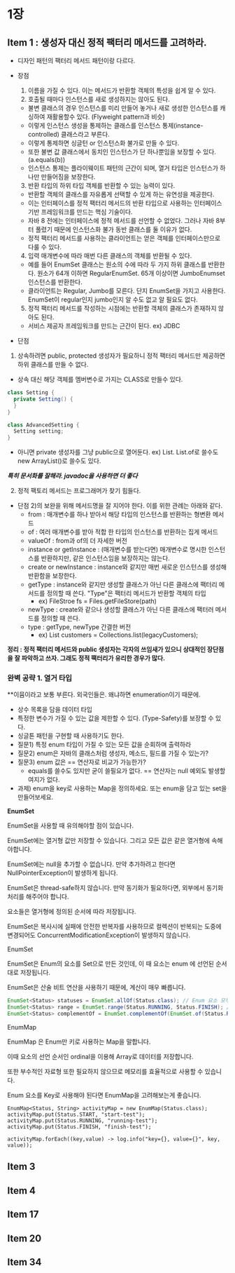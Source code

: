 # 1장

## Item 1 : 생성자 대신 정적 팩터리 메서드를 고려하라.

* 디자인 패턴의 팩터리 메서드 패턴이랑 다르다.

* 장점

  1) 이름을 가질 수 있다. 이는 메서드가 반환할 객체의 특성을 쉽게 알 수 있다.
  2) 호출될 때마다 인스턴스를 새로 생성하지는 않아도 된다.
    * 불변 클래스의 경우 인스턴스를 미리 만들어 놓거나 새로 생성한 인스턴스를 캐싱하여 재활용할수 있다. (Flyweight pattern과 비슷)
    * 이렇게 인스턴스 생성을 통제하는 클래스를 인스턴스 통제(instance-controlled) 클래스라고 부른다.
    * 이렇게 통제하면 싱글턴 or 인스턴스화 불가로 만들 수 있다.
    * 또한 불변 값 클래스에서 동치인 인스턴스가 단 하나뿐임을 보장할 수 있다. (a.equals(b))
    * 인스턴스 통제는 플라이웨이트 패턴의 근간이 되며, 열거 타입은 인스턴스가 하나만 만들어짐을 보장한다.
  3) 반환 타입의 하위 타입 객체를 반환할 수 있는 능력이 있다.
    * 반환할 객체의 클래스를 자유롭게 선택할 수 있게 하는 유연성을 제공한다.
    * 이는 인터페이스를 정적 팩터리 메서드의 반환 타입으로 사용하는 인터페이스 기반 프레임워크를 만드는 핵심 기술이다.
    * 자바 8 전에는 인터페이스에 정적 메서드를 선언할 수 없었다. 그러나 자바 8부터 풀렸기 때문에 인스턴스화 불가 동반 클래스를 둘 이유가 없다.
    * 정적 팩터리 메서드를 사용하는 클라이언트는 얻은 객체를 인터페이스만으로 다룰 수 있다.
  4) 입력 매개변수에 따라 매번 다른 클래스의 객체를 반환될 수 있다.
    * 예를 들어 EnumSet 클래스는 원소의 수에 따라 두 가지 하위 클래스를 반환한다. 원소가 64개 이하면 RegularEnumSet. 65개 이상이면 JumboEnumset 인스턴스를 반환한다.
    * 클라이언트는 Regular, Jumbo를 모른다. 단지 EnumSet을 가지고 사용한다. EnumSet이 regular인지 jumbo인지 알 수도 없고 알 필요도 없다.
  5) 정적 팩터리 메서드를 작성하는 시점에는 반환할 객체의 클래스가 존재하지 않아도 된다.
    * 서비스 제공자 프레임워크를 만드는 근간이 된다.  ex) JDBC

* 단점
1) 상속하려면 public, protected 생성자가 필요하니 정적 팩터리 메서드만 제공하면 하위 클래스를 만들 수 없다.
 * 상속 대신 해당 객체를 멤버변수로 가지는 CLASS로 만들수 있다.
```java
class Setting {
  private Setting() {
  }
}

class AdvancedSetting {
  Setting setting;
}
```
 * 아니면 private 생성자를 그냥 public으로 열어둔다. ex) List. List.of로 쓸수도 new ArrayList()로 쓸수도 있다.

***특히 문서화를 잘해라. javadoc을 사용하면 더 좋다***
  
2) 정적 팩토리 메서드는 프로그래머가 찾기 힘들다.
 
* 단점 2)의 보완을 위해 메서드명을 잘 지어야 한다. 이를 위한 관례는 아래와 같다.
    * from : 매개변수를 하나 받아서 해당 타입의 인스턴스를 반환하는 형변환 메서드
    * of : 여러 매개변수를 받아 적합 한 타입의 인스턴스를 반환하는 집게 메서드
    * valueOf : from과 of의 더 자세한 버전
    * instance or getInstance : (매개변수를 받는다면) 매개변수로 명시한 인스턴스를 반환하지만, 같은 인스턴스임을 보장하지는 않는다.
    * create or newInstance : instance와 같지만 매번 새로운 인스턴스를 생성해 반환함을 보장한다.
    * getType : instance와 같지만 생성할 클래스가 아닌 다른 클래스에 팩터리 메서드를 정의할 때 쓴다. "Type"은 팩터리 메서드가 반환할 객체의 타입
      * ex) FileStroe fs = Files.getFileStore(path)
    * newType : create와 같으나 생성할 클래스가 아닌 다른 클래스에 팩터러 메서드를 정의할 때 쓴다.
    * type : getType, newType 간결한 버전
      * ex) List<Comsumer> customers = Collections.list(legacyCustomers);
     
**정리 : 정적 팩터리 메서드와 public 생성자는 각자의 쓰임새가 있으니 상대적인 장단점을 잘 파악하고 쓰자. 그래도 정적 팩터리가 유리한 경우가 많다.**

### 완벽 공략 1. 열거 타입

**이뮴이라고 보통 부른다. 외국인들은. 왜냐하면 enumeration이기 때문에.

* 상수 목록을 담을 데이터 타입
* 특정한 변수가 가질 수 있는 값을 제한할 수 있다. (Type-Safety)를 보장할 수 있다.
* 싱글톤 패턴을 구현할 때 사용하기도 한다.
* 질문1) 특정 enum 타입이 가질 수 있는 모든 값을 순회하며 출력하라
* 질문2) enum은 자바의 클래스처럼 생성자, 메소드, 필드를 가질 수 있는가?
* 질문3) enum 값은 == 연산자로 비교가 가능한가?
  * equals를 쓸수도 있지만 굳이 쓸필요가 없다. == 연산자는 null 예외도 발생할 여지가 없다.
* 과제) enum을 key로 사용하는 Map을 정의하세요. 또는 enum을 담고 있는 set을 만들어보세요.

**EnumSet**

EnumSet을 사용할 때 유의해야할 점이 있습니다.

EnumSet에는 열거형 값만 저장할 수 있습니다. 그리고 모든 값은 같은 열거형에 속해야합니다.

EnumSet에는 null을 추가할 수 없습니다. 만약 추가하려고 한다면 NullPointerException이 발생하게 됩니다.

EnumSet은 thread-safe하지 않습니다. 만약 동기화가 필요하다면, 외부에서 동기화 처리를 해주어야 합니다.

요소들은 열거형에 정의된 순서에 따라 저장됩니다.

EnumSet은 복사시에 실패에 안전한 반복자를 사용하므로 컬렉션이 반복되는 도중에 변경되어도 ConcurrentModificationException이 발생하지 않습니다.

EnumSet

EnumSet은 Enum의 요소를 Set으로 만든 것인데, 이 때 요소는 enum 에 선언된 순서대로 저장됩니다.

EnumSet은 산술 비트 연산을 사용하기 때문에, 계산이 매우 빠릅니다.

```java
EnumSet<Status> statuses = EnumSet.allOf(Status.class); // Enum 요소 모두 포함
EnumSet<Status> range = EnumSet.range(Status.RUNNING, Status.FINISH); // range에 들어간 것만
EnumSet<Status> complementOf = EnumSet.complementOf(EnumSet.of(Status.RUNNING, Status.FINISH)); // 특정 요소 제외하고 나머지
```

EnumMap

EnumMap 은 Enum만 키로 사용하는 Map을 말합니다. 

이때 요소의 선언 순서인 ordinal을 이용해 Array로 데이터를 저장합니다.  

또한 부수적인 자료형 또한 필요하지 않으므로 메모리를 효율적으로 사용할 수 있습니다.

Enum 요소를 Key로 사용해야 된다면 EnumMap을 고려해보는게 좋습니다.

```
EnumMap<Status, String> activityMap = new EnumMap(Status.class);
activityMap.put(Status.START, "start-test");
activityMap.put(Status.RUNNING, "running-test");
activityMap.put(Status.FINISH, "finish-test");

activityMap.forEach((key,value) -> log.info("key={}, value={}", key, value)); 
```

## Item 3

## Item 4
## Item 17
## Item 20
## Item 34

